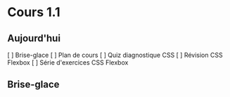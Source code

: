 # Cours 1.1
<!--https://squidfunk.github.io/mkdocs-material/reference/admonitions/
✏️note, 📄abstract, ℹ️info, 🔥tip, ✔️success, ❔question, ⚠️warning, ❌failure, ⚡danger, 🐞bug, 🧪example, ❜❜quote
-->


## Aujourd'hui

[ ] Brise-glace
[ ] Plan de cours
[ ] Quiz diagnostique CSS
[ ] Révision CSS Flexbox
[ ] Série d'exercices CSS Flexbox

## Brise-glace
